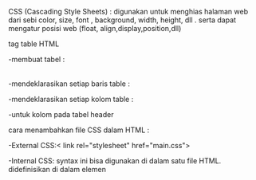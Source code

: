 CSS (Cascading Style Sheets) : digunakan untuk menghias halaman web dari sebi color, size, font , background, width, height, dll . serta dapat mengatur posisi web (float, align,display,position,dll)

tag table HTML

-membuat tabel : <table></table>

-mendeklarasikan setiap baris table : <tr></tr>

-mendeklarasikan setiap kolom table : <td></td>

-untuk kolom pada tabel header <th></th>

cara menambahkan file CSS dalam HTML :

-External CSS:< link rel="stylesheet" href="main.css">

-Internal CSS: syntax ini bisa digunakan di dalam satu file HTML. didefinisikan di dalam elemen <style>, di dakam <head> atau di dalam <body>

-Inline CSS : digunakan untuk elemen tunggal pada HTML, diprioritaskan untuk menerapkan style unik 

  //<h1 style="color:
             #19355f;">Hello World</h1>//
  
  CSS Selector 
  
  - ID (#) : hanya dapat digunakan pada satu elemen p , hanya bisa pada satu halaman tidak boleh 2
  
  - Class (.) : dapat digunakan berulang kali, satu elemen dapat memiliki lebih satu class berbeda
